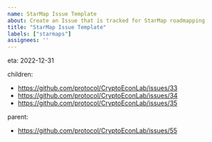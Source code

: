 ```yaml
---
name: StarMap Issue Template
about: Create an Issue that is tracked for StarMap roadmapping
title: "StarMap Issue Template"
labels: ["starmaps"]
assignees: ''
---
```

eta: 2022-12-31

children:
- https://github.com/protocol/CryptoEconLab/issues/33
- https://github.com/protocol/CryptoEconLab/issues/34
- https://github.com/protocol/CryptoEconLab/issues/35

parent: 
- https://github.com/protocol/CryptoEconLab/issues/55
